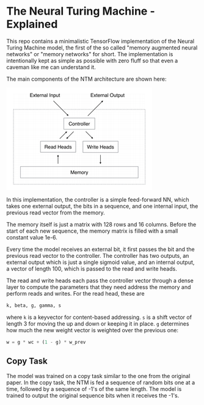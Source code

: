 # The Neural Turing Machine - Explained
This repo contains a minimalistic TensorFlow implementation of the Neural Turing Machine model, 
the first of the so called "memory augmented neural networks" or "memory networks" for short.
The implementation is intentionally kept as simple as possible with zero fluff so that even a caveman
like me can understand it.

The main components of the NTM architecture are shown here:

![Alt text](./static/ntm.png?raw=true "NTM Model Diagram")

In this implementation, the controller is a simple feed-forward NN, which takes one external output,
the bits in a sequence, and one internal input, the previous read vector from the memory.

The memory itself is just a matrix with 128 rows and  16 columns. Before the start of each new sequence,
the memory matrix is filled with a small constant value 1e-6. 

Every time the model receives an external bit, it first passes the bit and the previous read vector to
the controller. The controller has two outputs, an external output which is just a single sigmoid value,
and an internal output, a vector of length 100, which is passed to the read and write heads. 

The read and write heads each pass the controller vector through a dense layer to compute the parameters
that they need address the memory and perform reads and writes. For the read head, these are 

```python
k, beta, g, gamma, s
```

where `k` is a keyvector for content-based addressing. `s` is a shift vector of length 3 for moving the up
and down or keeping it in place. `g` determines how much the new weight vector is weighted over the previous one:

```python
w = g * wc + (1 - g) * w_prev
``` 


## Copy Task

The model was trained on a copy task similar to the one from the original paper. In the copy task,
the NTM is fed a sequence of random bits one at a time, followed by a sequence of -1's of the same length. 
The model is trained to output the original sequence bits when it receives the -1's. 

